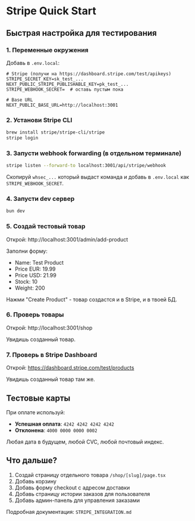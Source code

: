 # Stripe Quick Start

## Быстрая настройка для тестирования

### 1. Переменные окружения

Добавь в `.env.local`:

```env
# Stripe (получи на https://dashboard.stripe.com/test/apikeys)
STRIPE_SECRET_KEY=sk_test_...
NEXT_PUBLIC_STRIPE_PUBLISHABLE_KEY=pk_test_...
STRIPE_WEBHOOK_SECRET=  # оставь пустым пока

# Base URL
NEXT_PUBLIC_BASE_URL=http://localhost:3001
```

### 2. Установи Stripe CLI

```bash
brew install stripe/stripe-cli/stripe
stripe login
```

### 3. Запусти webhook forwarding (в отдельном терминале)

```bash
stripe listen --forward-to localhost:3001/api/stripe/webhook
```

Скопируй `whsec_...` который выдаст команда и добавь в `.env.local` как `STRIPE_WEBHOOK_SECRET`.

### 4. Запусти dev сервер

```bash
bun dev
```

### 5. Создай тестовый товар

Открой: http://localhost:3001/admin/add-product

Заполни форму:
- Name: Test Product
- Price EUR: 19.99
- Price USD: 21.99
- Stock: 10
- Weight: 200

Нажми "Create Product" - товар создастся и в Stripe, и в твоей БД.

### 6. Проверь товары

Открой: http://localhost:3001/shop

Увидишь созданный товар.

### 7. Проверь в Stripe Dashboard

Открой: https://dashboard.stripe.com/test/products

Увидишь созданный товар там же.

## Тестовые карты

При оплате используй:
- **Успешная оплата**: `4242 4242 4242 4242`
- **Отклонена**: `4000 0000 0000 0002`

Любая дата в будущем, любой CVC, любой почтовый индекс.

## Что дальше?

1. Создай страницу отдельного товара `/shop/[slug]/page.tsx`
2. Добавь корзину
3. Добавь форму checkout с адресом доставки
4. Добавь страницу истории заказов для пользователя
5. Добавь админ-панель для управления заказами

Подробная документация: `STRIPE_INTEGRATION.md`


